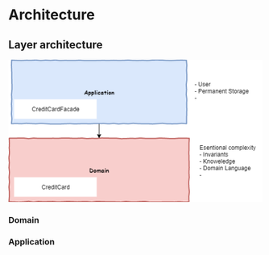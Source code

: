 
# Architecture


## Layer architecture

![layer architectur](images/01-architecture.png)
### Domain

### Application
